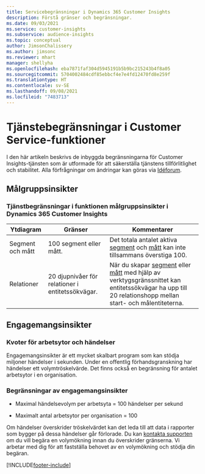 ```yaml
---
title: Servicebegränsningar i Dynamics 365 Customer Insights
description: Förstå gränser och begränsningar.
ms.date: 09/03/2021
ms.service: customer-insights
ms.subservice: audience-insights
ms.topic: conceptual
author: JimsonChalissery
ms.author: jimsonc
ms.reviewer: mhart
manager: shellyha
ms.openlocfilehash: eba7871faf304d5945191b5b9bc215243b4f8a05
ms.sourcegitcommit: 5704002484cdf85ebbcf4e7e4fd12470fd8e259f
ms.translationtype: HT
ms.contentlocale: sv-SE
ms.lasthandoff: 09/08/2021
ms.locfileid: "7483713"
---
```

# <a name="service-limits-in-customer-insights-capabilities"></a>Tjänstebegränsningar i Customer Service-funktioner

I den här artikeln beskrivs de inbyggda begränsningarna för Customer Insights-tjänsten som är utformade för att säkerställa tjänstens tillförlitlighet och stabilitet. Alla förfrågningar om ändringar kan göras via [Idéforum](https://go.microsoft.com/fwlink/?linkid=2074172). 

## <a name="audience-insights"></a>Målgruppsinsikter

### <a name="service-limits-in-dynamics-365-customer-insights-audience-insights-capability"></a>Tjänstbegränsningar i funktionen målgruppsinsikter i Dynamics 365 Customer Insights

| Ytdiagram  | Gränser  | Kommentarer |
|-------------|---------------------------------------------------------------------|---------------------------------------------------------------------|
| Segment och mått | 100 segment eller mått. | Det totala antalet aktiva [segment](audience-insights/segments.md) och [mått](audience-insights/measures.md) kan inte tillsammans överstiga 100.  |
| Relationer | 20 djupnivåer för relationer i entitetssökvägar. | När du skapar [segment](audience-insights/segments.md) eller [mått](audience-insights/measures.md) med hjälp av verktygsgränssnittet kan entitetssökvägar ha upp till 20 relationshopp mellan start- och målentiteterna.  |


## <a name="engagement-insights"></a>Engagemangsinsikter

### <a name="workspace-and-event-quotas"></a>Kvoter för arbetsytor och händelser

Engagemangsinsikter är ett mycket skalbart program som kan stödja miljoner händelser i sekunden. Under en offentlig förhandsgranskning har händelser ett volymtröskelvärde. Det finns också en begränsning för antalet arbetsytor i en organisation.

### <a name="engagement-insights-limits"></a>Begränsningar av engagemangsinsikter

- Maximal händelsevolym per arbetsyta = 100 händelser per sekund

- Maximalt antal arbetsytor per organisation = 100

Om händelser överskrider tröskelvärdet kan det leda till att data i rapporter som bygger på dessa händelser går förlorade. Du kan [kontakta supporten](https://go.microsoft.com/fwlink/?linkid=2145734) om du vill begära en volymökning innan du överskrider gränserna. Vi arbetar med dig för att fastställa behovet av en volymökning och stödja din begäran.


[!INCLUDE[footer-include](includes/footer-banner.md)]